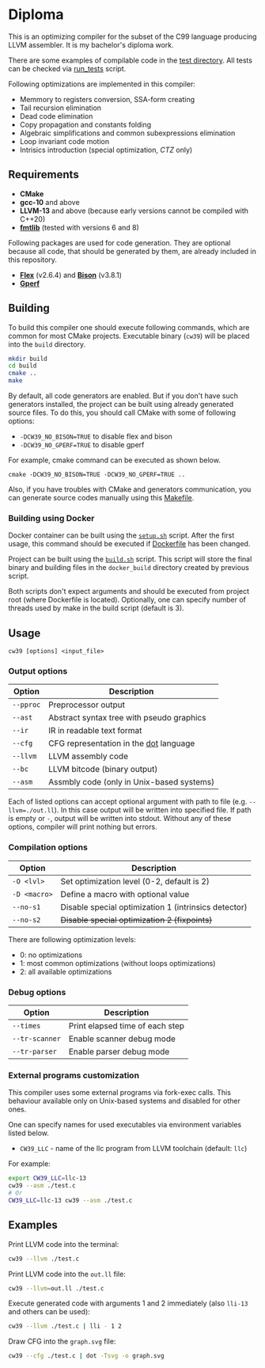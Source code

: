 # Diploma

This is an optimizing compiler for the subset of the C99 language producing LLVM assembler.
It is my bachelor's diploma work.

There are some examples of compilable code in the [test directory](/tests).
All tests can be checked via [run_tests](/tests/run_tests.sh) script.

Following optimizations are implemented in this compiler:

- Memmory to registers conversion, SSA-form creating
- Tail recursion elimination
- Dead code elimination
- Copy propagation and constants folding
- Algebraic simplifications and common subexpressions elimination
- Loop invariant code motion
- Intrisics introduction (special optimization, *CTZ* only)

## Requirements

- **CMake**
- **gcc-10** and above
- **LLVM-13** and above (because early versions cannot be compiled with C++20)
- **[fmtlib](https://fmt.dev/latest/index.html)** (tested with versions 6 and 8)

Following packages are used for code generation.
They are optional because all code, that should be generated by them, are already included in this repository.

- [**Flex**](https://github.com/westes/flex) (v2.6.4) and [**Bison**](https://www.gnu.org/software/bison) (v3.8.1)
- [**Gperf**](https://www.gnu.org/software/gperf)

## Building

To build this compiler one should execute following commands, which are common for most CMake projects.
Executable binary (`cw39`) will be placed into the `build` directory.

```sh
mkdir build
cd build
cmake ..
make
```

By default, all code generators are enabled.
But if you don't have such generators installed, the project can be built using already generated source files.
To do this, you should call CMake with some of following options:

- `-DCW39_NO_BISON=TRUE` to disable flex and bison
- `-DCW39_NO_GPERF=TRUE` to disable gperf

For example, cmake command can be executed as shown below.

```
cmake -DCW39_NO_BISON=TRUE -DCW39_NO_GPERF=TRUE ..
```

Also, if you have troubles with CMake and generators communication,
you can generate source codes manually using this [Makefile](/src/parser/Makefile).

### Building using Docker

Docker container can be built using the [`setup.sh`](/setup.sh) script. 
After the first usage, this command should be executed if [Dockerfile](/Dockerfile) has been changed.

Project can be built using the [`build.sh`](/build.sh) script.
This script will store the final binary and building files in the `docker_build` directory created by previous script.

Both scripts don't expect arguments and should be executed from project root (where Dockerfile is located).
Optionally, one can specify number of threads used by make in the build script (default is 3).

## Usage

```
cw39 [options] <input_file>
```

### Output options

| Option    | Description                                                     |
|-----------|-----------------------------------------------------------------|
| `--pproc` | Preprocessor output                                             |
| `--ast`   | Abstract syntax tree with pseudo graphics                       |
| `--ir`    | IR in readable text format                                      |
| `--cfg`   | CFG representation in the [dot](https://graphviz.org/) language |
| `--llvm`  | LLVM assembly code                                              |
| `--bc`    | LLVM bitcode (binary output)                                    |
| `--asm`   | Assmbly code (only in Unix-based systems)                       |

Each of listed options can accept optional argument with path to file (e.g. `--llvm=./out.ll`).
In this case output will be written into specified file.
If path is empty or `-`, output will be written into stdout.
Without any of these options, compiler will print nothing but errors.

### Compilation options

| Option       | Description                                          |
|--------------|------------------------------------------------------|
| `-O <lvl>`   | Set optimization level (0-2, default is 2)           |
| `-D <macro>` | Define a macro with optional value                   |
| `--no-s1`    | Disable special optimization 1 (intrinsics detector) |
| `--no-s2`    | ~~Disable special optimization 2 (fixpoints)~~       |

There are following optimization levels:

- 0: no optimizations
- 1: most common optimizations (without loops optimizations)
- 2: all available optimizations

### Debug options

| Option         | Description                     |
|----------------|---------------------------------|
| `--times`      | Print elapsed time of each step |
| `--tr-scanner` | Enable scanner debug mode       |
| `--tr-parser`  | Enable parser debug mode        |


### External programs customization

This compiler uses some external programs via fork-exec calls.
This behaviour available only on Unix-based systems and disabled for other ones.

One can specify names for used executables via environment variables listed below.

- `CW39_LLC` - name of the llc program from LLVM toolchain (default: `llc`)

For example:

```sh
export CW39_LLC=llc-13
cw39 --asm ./test.c
# Or
CW39_LLC=llc-13 cw39 --asm ./test.c
```

## Examples

Print LLVM code into the terminal:
```sh
cw39 --llvm ./test.c
```

Print LLVM code into the `out.ll` file:
```sh
cw39 --llvm=out.ll ./test.c
```

Execute generated code with arguments 1 and 2 immediately (also `lli-13` and others can be used):
```sh
cw39 --llvm ./test.c | lli - 1 2
```

Draw CFG into the `graph.svg` file:
```sh
cw39 --cfg ./test.c | dot -Tsvg -o graph.svg
```
